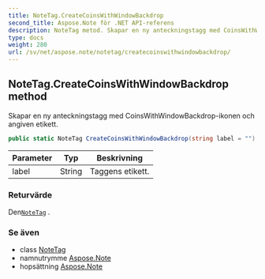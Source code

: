 ```yaml
---
title: NoteTag.CreateCoinsWithWindowBackdrop
second_title: Aspose.Note för .NET API-referens
description: NoteTag metod. Skapar en ny anteckningstagg med CoinsWithWindowBackdropikonen och angiven etikett.
type: docs
weight: 280
url: /sv/net/aspose.note/notetag/createcoinswithwindowbackdrop/
---
```

## NoteTag.CreateCoinsWithWindowBackdrop method

Skapar en ny anteckningstagg med CoinsWithWindowBackdrop-ikonen och angiven etikett.

```csharp
public static NoteTag CreateCoinsWithWindowBackdrop(string label = "")
```

| Parameter | Typ | Beskrivning |
| --- | --- | --- |
| label | String | Taggens etikett. |

### Returvärde

Den[`NoteTag`](../) .

### Se även

* class [NoteTag](../)
* namnutrymme [Aspose.Note](../../notetag/)
* hopsättning [Aspose.Note](../../../)


